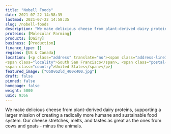 ```yaml
---
title: "Nobell Foods"
date: 2021-07-22 14:58:35
lastmod: 2021-07-22 14:58:35
slug: /nobell-foods
description: "We make delicious cheese from plant-derived dairy proteins, supporting a larger mission of creating a radically more humane and sustainable food system. Our cheese stretches, melts, and tastes as great as the ones from cows and goats - minus the animals."
proteins: [Molecular Farming]
products: [Dairy]
business: [Production]
finance_type: []
regions: [US & Canada]
location: [<p class="address" translate="no"><span class="address-line1">Shoreline Court</span><br>
<span class="locality">South San Francisco</span>, <span class="postal-code">94080</span><br>
<span class="country">United States</span></p>]
featured_image: ["ObOvG2ld_400x400.jpg"]
draft: false
pinned: false
homepage: false
weight: 5000
uuid: 9366
---
```

<p>We make delicious cheese from plant-derived dairy proteins, supporting a larger mission of creating a radically more humane and sustainable food system. Our cheese stretches, melts, and tastes as great as the ones from cows and goats - minus the animals.</p>
